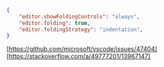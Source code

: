 ```settings.json
  
{
    "editor.showFoldingControls": "always",
    "editor.folding": true,
    "editor.foldingStrategy": "indentation", 
}
```

[https://github.com/microsoft/vscode/issues/47404]
[https://stackoverflow.com/a/49777201/13967147]